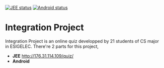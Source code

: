 [![JEE status](https://img.shields.io/badge/JEE-building-yellow.svg)][1]
[![Android status](https://img.shields.io/badge/Android-building-yellow.svg)][2]


# Integration Project

Integration Project is an online quiz developped by 21 students of CS major in ESIGELEC. There're 2 parts for this project,

* __JEE__ http://176.31.114.109/quiz/
* __Android__

[1]: https://github.com/mincong-h/integrationproject/tree/JEE
[2]: https://github.com/mincong-h/integrationproject/tree/Android
